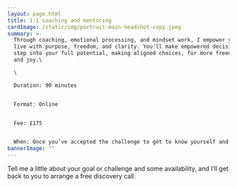 ```yaml
---
layout: page.html
title: 1:1 coaching and mentoring
cardImage: /static/img/portrait-main-headshot-copy.jpeg
summary: >-
  Through coaching, emotional processing, and mindset work, I empower you to
  live with purpose, freedom, and clarity. You'll make empowered decisions and
  step into your full potential, making aligned choices, for more freedom, ease
  and joy.\

  \

  Duration: 90 minutes


  Format: Online


  Fee: £175


  When: Once you’ve accepted the challenge to get to know yourself and change your reality from the inside out, get in touch and we’ll find a time slot.
bannerImage: ""
---
```

Tell me a little about your goal or challenge and some availability, and I’ll get back to you to arrange a free discovery call.
